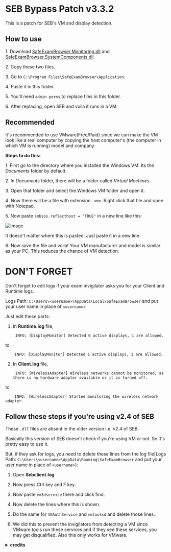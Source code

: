 
# SEB Bypass Patch v3.3.2

This is a patch for SEB's VM and display detection.




## How to use

1․ Download [SafeExamBrowser.Monitoring.dll](https://github.com/navaneethkm004/safe-exam-browser-bypass/blob/main/SafeExamBrowser.Monitoring.dll?raw=true) and [SafeExamBrowser.SystemComponents.dll](https://github.com/navaneethkm004/safe-exam-browser-bypass/blob/main/SafeExamBrowser.SystemComponents.dll?raw=true)

2․ Copy these two files.

3․ Go to `C:\Program Files\SafeExamBrowser\Application`.

4․ Paste it in this folder.

5․ You'll need `admin perms` to replace files in this folder.

6․ After replacing, open SEB and voila it runs in a VM.
## Recommended

It's recommended to use VMware(Free/Paid) since we can make the VM look like a real computer by copying the host computer's (the computer in which VM is running) model and company.

**Steps to do this:**

1․ First go to the directory where you installed the Windows VM. Its the *Documents* folder by default.

2․ In *Documents* folder, there will be a folder called *Virtual Machines*.

3․ Open that folder and select the Windows VM folder and open it.

4․ Now there will be a file with extension `.vmx`. Right click that file and open with Notepad.

5․ Now paste `smbios.reflecthost = "TRUE"` in a new line like this:

![image](https://user-images.githubusercontent.com/34748927/167270852-36b89b22-bb09-4633-9040-90bc29e64f75.png)

It doesn't matter where this is pasted. Just paste it in a new line.

6․ Now save the file and voila! Your VM manufacturer and model is similar as your PC. This reduces the chance of VM detection.

# DON'T FORGET

Don't forget to edit logs if your exam invigilator asks you for your Client and Runtime logs. 

Logs Path: `C:\Users\<username>\AppData\Local\SafeExamBrowser` and put your user name in place of `<username>`

Just edit these parts:
1. In **Runtime.log** file,

        
        INFO: [DisplayMonitor] Detected 0 active displays, 1 are allowed.

to

        INFO: [DisplayMonitor] Detected 1 active displays, 1 are allowed.

2. In **Client.log** file,

        
        INFO: [WirelessAdapter] Wireless networks cannot be monitored, as there is no hardware adapter available or it is turned off.

to

        INFO: [WirelessAdapter] Started monitoring the wireless network adapter.


## Follow these steps if you're using v2.4 of SEB
These `.dll` files are absent in the older version i.e. v2.4 of SEB.

Basically this version of SEB doesn't check if you're using VM or not. So it's pretty easy to use it.

But, if they ask for logs, you need to delete these lines from the log file[Logs Path: `C:\Users\<username>\AppData\Roaming\SafeExamBrowser`  and put your user name in place of `<username>`]:

1. Open **Sebclient.log**

2. Now press Ctrl key and F key.

3. Now paste `vm3dservice` there and click find.

4. Now delete the lines where this is shown.

5. Do the same for `VGAuthService` and `vmtoolsd` and delete those lines.

6. We did this to prevent the invigilators from detecting a VM since VMware tools run these services and if they see these services, you may get disqualified. Also this only works for VMware.






<details>
  <summary><b>credits</b></summary>
  https://github.com/tynkering
